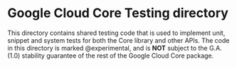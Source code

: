 # Google Cloud Core Testing directory

This directory contains shared testing code that is used to implement unit,
snippet and system tests for both the Core library and other APIs. The code in
this directory is marked @experimental, and is **NOT** subject to the G.A. (1.0)
stability guarantee of the rest of the Google Cloud Core package.
